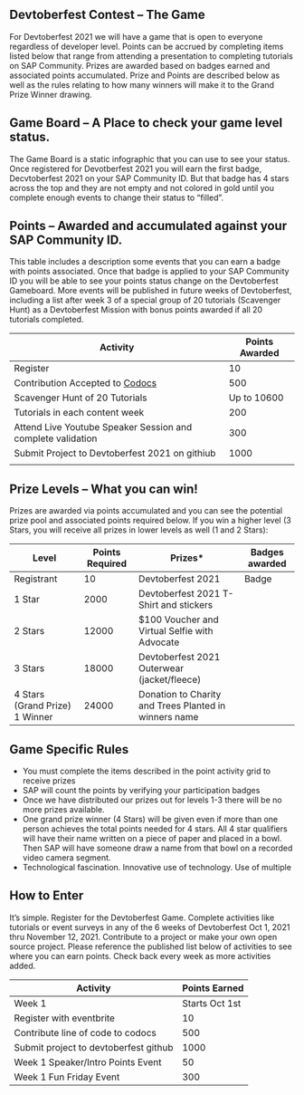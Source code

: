 ## Devtoberfest Contest – The Game
For Devtoberfest 2021 we will have a game that is open to everyone regardless of developer level.  Points can be accrued by completing items listed below that range from attending a presentation to completing tutorials on SAP Community. Prizes are awarded based on badges earned and associated points accumulated.  Prize and Points are described below as well as the rules relating to how many winners will make it to the Grand Prize Winner drawing.

## Game Board – A Place to check your game level status.
The Game Board is a static infographic that you can use to see your status.  Once registered for Devotberfest 2021 you will earn the first badge, Decvtoberfest 2021 on your SAP Community ID. But that badge has 4 stars across the top and they are not empty and not colored in gold until you complete enough events to change their status to “filled”.  

## Points – Awarded and accumulated against your SAP Community ID.
This table includes a description some events that you can earn a badge with points associated.  Once that badge is applied to your SAP Community ID you will be able to see your points status change on the Devtoberfest Gameboard.  More events will be published in future weeks of Devtoberfest, including a list after week 3 of a special group of 20 tutorials (Scavenger Hunt) as a Devtoberfest Mission with bonus points awarded if all 20 tutorials completed.


| Activity	| Points Awarded |
|---|---|
| Register	| 10 |
|Contribution Accepted to [Codocs](https://blogs.sap.com/2021/05/20/introducing-the-open-documentation-initiative/) |	500 |
|Scavenger Hunt of 20 Tutorials |	Up to 10600 |
|Tutorials in each content week	| 200 |
|Attend Live Youtube Speaker Session and complete validation | 300 |
|Submit Project to Devtoberfest 2021 on githiub	| 1000 |
| | |	

## Prize Levels – What you can win!
Prizes are awarded via points accumulated and you can see the potential prize pool and associated points required below.  If you win a higher level (3 Stars, you will receive all prizes in lower levels as well (1 and 2 Stars):

| Level	| Points Required	| Prizes*	| Badges awarded |
|---|---|---|---|
|Registrant	| 10	| Devtoberfest 2021 | Badge	| Devtoberfest 2021 |
|1 Star	| 2000	| Devtoberfest 2021 T-Shirt and stickers |	
|2 Stars | 12000 | $100 Voucher and Virtual Selfie with Advocate |	
|3 Stars | 18000| Devtoberfest 2021 Outerwear  (jacket/fleece) |
|4 Stars (Grand Prize) 1 Winner	| 24000 |	Donation to Charity and Trees Planted in winners name |



## Game Specific Rules
* You must complete the items described in the point activity grid to receive prizes
* SAP will count the points by verifying your participation badges
* Once we have distributed our prizes out for levels 1-3 there will be no more prizes available.
* One grand prize winner (4 Stars) will be given even if more than one person achieves the total points needed for 4 stars.  All 4 star qualifiers will have their name written on a piece of paper and placed in a bowl. Then SAP will have someone draw a name from that bowl on a recorded video camera segment.
* Technological fascination. Innovative use of technology. Use of multiple 

## How to Enter
It’s simple.  Register for the Devtoberfest Game.  Complete activities like tutorials or event surveys in any of the 6 weeks of Devtoberfest Oct 1, 2021 thru November 12, 2021.  Contribute to a project or make your own open source project.  Please reference the published list below of activities to see where you can earn points.  Check back every week as more activities added.  

|Activity | Points Earned |
|---|---|
|Week 1 |Starts Oct 1st|
|Register with eventbrite |	10 |
|Contribute line of code to codocs |	500 |
|Submit project to devtoberfest github	| 1000 |
|Week 1 Speaker/Intro Points Event	| 50 |
|Week 1 Fun Friday Event |	300 |
